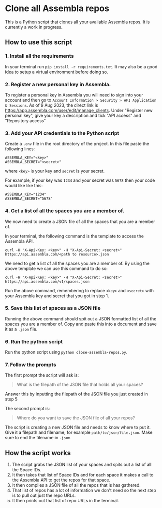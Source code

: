 # Clone all Assembla repos

This is a Python script that clones all your available Assembla repos. It is currently a work in progress.

## How to use this script

### 1. Install all the requirements
In your terminal run `pip install -r requirements.txt`. It may also be a good idea to setup a virtual environment before doing so.

### 2. Register a new personal key in Assembla. 
To register a personal key in Assembla you will need to sign into your account and then go to `Account Information > Security > API Application & Sessions`. As of 9 Aug 2023, the direct link is https://app.assembla.com/user/edit/manage_clients.
Under "Register new personal key", give your key a description and tick "API access" and "Repository access"

### 3. Add your API credentials to the Python script
Create a `.env` file in the root directory of the project. In this file paste the following lines:
```
ASSEMBLA_KEY="<key>"
ASSEMBLA_SECRET="<secret>"
```
where `<key>` is your key and `secret` is your secret.

For example, if your key was `1234` and your secret was `5678` then your code would like like this:
```
ASSEMBLA_KEY="1234"
ASSEMBLA_SECRET="5678"
```

### 4. Get a list of all the spaces you are a member of.
We now need to create a JSON file of all the spaces that you are a member of. 

In your terminal, the following command is the template to access the Assembla API.
```
curl -H "X-Api-Key: <key>" -H "X-Api-Secret: <secret>" https://api.assembla.com/<path to resource>.json
```
We need to get a list of all the spaces you are a member of. By using the above template we can use this command to do so:
```
curl -H "X-Api-Key: <key>" -H "X-Api-Secret: <secret>" https://api.assembla.com/v1/spaces.json
```

Run the above command, remembering to replace `<key>` and `<secret>` with your Assembla key and secret that you got in step 1.

### 5. Save this list of spaces as a JSON file
Running the above command should spit out a JSON formatted list of all the spaces you are a member of. Copy and paste this into a document and save it as a `.json` file.

### 6. Run the python script
Run the python script using `python close-assembla-repos.py`.

### 7. Follow the prompts
The first prompt the script will ask is:
>What is the filepath of the JSON file that holds all your spaces?

Answer this by inputting the filepath of the JSON file you just created in step 5

The second prompt is:
>Where do you want to save the JSON file of all your repos?

The script is creating a new JSON file and needs to know where to put it. Give it a filepath and filename, for example `path/to/json/file.json`. Make sure to end the filename in `.json`.


## How the script works

1. The script grabs the JSON list of your spaces and spits out a list of all the Space IDs.
2. It then takes that list of Space IDs and for each space it makes a call to the Assembla API to get the repos for that space.
3. It then compiles a JSON file of all the repos that is has gathered.
4. That list of repos has a lot of information we don't need so the next step is to pull out just the repo URLs.
5. It then prints out that list of repo URLs in the terminal.
